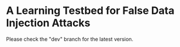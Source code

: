 # A Learning Testbed for False Data Injection Attacks

Please check the "dev" branch for the latest version.
